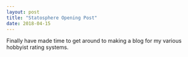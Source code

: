 ```yaml
---
layout: post
title: "Statosphere Opening Post"
date: 2018-04-15
---
```


Finally have made time to get around to making a blog for my various hobbyist rating systems.